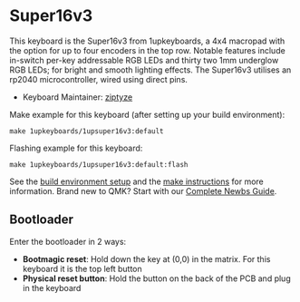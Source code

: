# Super16v3

This keyboard is the Super16v3 from 1upkeyboards, a 4x4 macropad with the option for up to four encoders in the top row.  Notable features include in-switch per-key addressable RGB LEDs and thirty two 1mm underglow RGB LEDs; for bright and smooth lighting effects. The Super16v3 utilises an rp2040 microcontroller, wired using direct pins.

* Keyboard Maintainer: [ziptyze](https://github.com/ziptyze)

Make example for this keyboard (after setting up your build environment):

    make 1upkeyboards/1upsuper16v3:default

Flashing example for this keyboard:

    make 1upkeyboards/1upsuper16v3:default:flash

See the [build environment setup](https://docs.qmk.fm/#/getting_started_build_tools) and the [make instructions](https://docs.qmk.fm/#/getting_started_make_guide) for more information. Brand new to QMK? Start with our [Complete Newbs Guide](https://docs.qmk.fm/#/newbs).

## Bootloader

Enter the bootloader in 2 ways:

* **Bootmagic reset**: Hold down the key at (0,0) in the matrix. For this keyboard it is the top left button
* **Physical reset button**: Hold the button on the back of the PCB and plug in the keyboard
